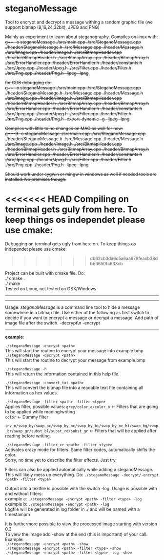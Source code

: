# steganoMessage
Tool to encrypt and decrypt a message withing a random graphic file (we support bitmap (8,16,24,32bit), JPEG and PNG)

Mainly as experiment to learn about steganography.
~~Compiles on linux with:~~  
~~g++ -o steganoMessage ./src/main.cpp ./src/SteganoMessage.cpp ./header/SteganoMessage.h ./src/Message.cpp ./header/Message.h ./src/Image.cpp ./header/Image.h ./src/BitmapHeader.cpp ./header/BitmapHeader.h ./src/BitmapArray.cpp ./header/BitmapArray.h ./src/ErrorHandler.cpp ./header/ErrorHandler.h ./header/constants.h ./src/Jpeg.cpp ./header/Jpeg.h ./src/Filter.cpp ./header/Filter.h ./src/Png.cpp ./header/Png.h -ljpeg -lpng~~

~~for GDB debugging do:~~  
~~g++ -o steganoMessage ./src/main.cpp ./src/SteganoMessage.cpp ./header/SteganoMessage.h ./src/Message.cpp ./header/Message.h ./src/Image.cpp ./header/Image.h ./src/BitmapHeader.cpp ./header/BitmapHeader.h ./src/BitmapArray.cpp ./header/BitmapArray.h ./src/ErrorHandler.cpp ./header/ErrorHandler.h ./header/constants.h ./src/Jpeg.cpp ./header/Jpeg.h ./src/Filter.cpp ./header/Filter.h ./src/Png.cpp ./header/Png.h -export-dynamic -g -ljpeg -lpng~~
  
~~Compiles with little to no changes on MAC as well for now:~~  
~~g++-9 -o steganoMessage ./src/main.cpp ./src/SteganoMessage.cpp ./header/SteganoMessage.h ./src/Message.cpp ./header/Message.h ./src/Image.cpp ./header/Image.h ./src/BitmapHeader.cpp ./header/BitmapHeader.h ./src/BitmapArray.cpp ./header/BitmapArray.h ./src/ErrorHandler.cpp ./header/ErrorHandler.h ./header/constants.h ./src/Jpeg.cpp ./header/Jpeg.h ./src/Filter.cpp ./header/Filter.h ./src/Png.cpp ./header/Png.h -ljpeg -lpng~~

~~Should work under cygwin or mingw in windows as well if needed tools are installed. No promises though.~~

<<<<<<< HEAD
Compiling on terminal gets guly from here. To keep things os independet please use cmake:
=======
Debugging on terminal gets ugly from here on. To keep things os independet please use cmake:
>>>>>>> db62cb3da6c5a6aa979feacb38dbb6650fa633cb

Project can be built with cmake file. Do:  
$./$ cmake .  
$./$ make  
Tested on Linux, not tested on OSX/Windows

***

***

Usage:
_steganoMessage_ is a command line tool to hide a message somewhere in a bitmap file.
Use either of the following as first switch to decide if you want to encrypt a message or decrypt a message. Add path of image file after the switch.
-decrypt\n
-encrypt 

***

**example**:

`./steganoMessage -encrypt <path>`  
This will start the routine to encrypt your message into example.bmp  
`./steganoMessage -decrypt <path>`  
This will start the routine to decrypt your message from example.bmp

`./steganoMessage -h`  
This will return the information contained in this help file.  

`./steganoMessage -convert_txt <path>`  
This will convert the bitmap file into a readable text file containing all information as hex values.

`./steganoMessage -filter <path> -filter <type>`  
Applies filter, possible values: `grey/color_a/color_b` <- Filters that are going to be applied while reading/writing  
`color` <- Dummy filter 
 
`inv_n/swap_by/swap_oc/swap_by_oc/swap_by_bi/swap_by_oc_bi/swap_bg/swap_br/swap_gr/subst_bl/subst_rd/subst_gr` <- Filters that will be applied after reading before writing. 
 
`./steganoMessage -filter_cr <path> -filter <type>`  
Activates crazy mode for filters. Same filter codes, automatically shifts the color.  
Sorry, no time yet to describe the filter effects. Just try.

Filters can also be applied automatically while adding a steganoMessage. This will likely mess up everything. Do:
`./steganoMessage -decrypt/-encrypt <path> -filter <type>`




Output into a textfile is possible with the switch -log. Usage is possible with and without filters:  
example a: `./steganoMessage -encrypt <path> -filter <type> -log`  
example b: `./steganoMessage -encrypt <path> -log`  
Logfile will be generated in log folder in ./ and will be named with a timestampm  

It is furthermore possible to view the processed image starting with version 0.3  
To view the image add -show at the end (this is important) of your call. Example:  
`./steganoMessage -encrypt <path> -show`  
`./steganoMessage -encrypt <path> -filter <type> -show`  
`./steganoMessage -encrypt <path> -filter <type> -log -show`  
